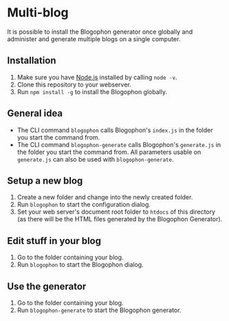 Multi-blog
==========

It is possible to install the Blogophon generator once globally and administer and generate multiple blogs on a single computer.

Installation
------------

1. Make sure you have [Node.js](https://nodejs.org/) installed by calling `node -v`.
1. Clone this repository to your webserver.
1. Run `npm install -g` to install the Blogophon globally.

General idea
------------

* The CLI command `blogophon` calls Blogophon's `index.js` in the folder you start the command from.
* The CLI command `blogophon-generate` calls Blogophon's `generate.js` in the folder you start the command from. All parameters usable on `generate.js` can also be used with `blogophon-generate`.

Setup a new blog
----------------

1. Create a new folder and change into the newly created folder.
1. Run `blogophon` to start the configuration dialog.
1. Set your web server's document root folder to `htdocs` of this directory (as there will be the HTML files generated by the Blogophon Generator).

Edit stuff in your blog
-----------------------

1. Go to the folder containing your blog.
1. Run `blogophon` to start the Blogophon dialog.

Use the generator
-----------------

1. Go to the folder containing your blog.
1. Run `blogophon-generate` to start the Blogophon generator.
